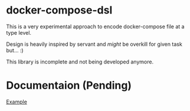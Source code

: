 # docker-compose-dsl

This is a very experimental approach to encode docker-compose file at a type level.

Design is heavily inspired by servant and *might* be overkill for given task but... :)

This library is incomplete and not being developed anymore. 

# Documentaion (Pending)

[Example](https://github.com/amarpotghan/docker-compose-dsl/blob/master/app/Main.hs)





